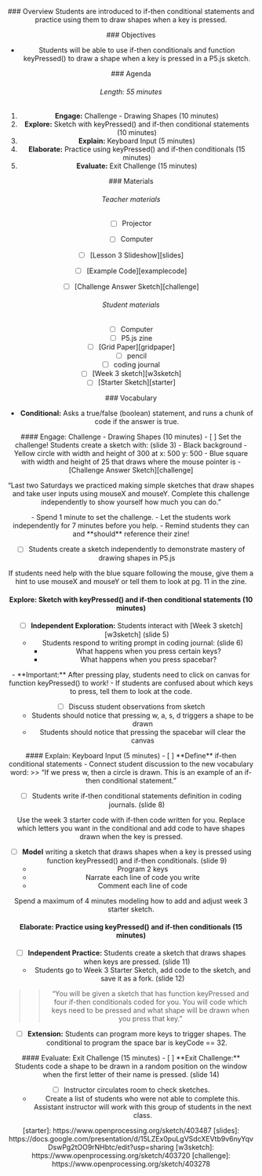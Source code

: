 <header title='Keyboard Input - “If key pressed then…”' subtitle='Lesson 3'/>

<notable>

<iconp src='/icons/activity.png'>### Overview</iconp>
Students are introduced to if-then conditional statements and practice using them to draw shapes when a key is pressed.

<iconp src='/icons/objectives.png'>### Objectives</iconp>
- Students will be able to use if-then conditionals and function keyPressed() to draw a shape when a key is pressed in a P5.js sketch.


<iconp src='/icons/agenda.png'>### Agenda</iconp>
###### Length: 55 minutes
1. **Engage:** Challenge - Drawing Shapes (10 minutes)
1. **Explore:** Sketch with keyPressed() and if-then conditional statements (10 minutes)
1. **Explain:** Keyboard Input (5 minutes)
1. **Elaborate:** Practice using keyPressed() and if-then conditionals (15 minutes)
1. **Evaluate:** Exit Challenge (15 minutes)

<note>

<iconp src='/icons/materials.png'>### Materials</iconp>

###### Teacher materials
- [ ] Projector
- [ ] Computer
- [ ] [Lesson 3 Slideshow][slides]
- [ ] [Example Code][examplecode]
- [ ] [Challenge Answer Sketch][challenge]




###### Student materials
- [ ] Computer
- [ ] P5.js zine
- [ ] [Grid Paper][gridpaper]
- [ ] pencil
- [ ] coding journal
- [ ] [Week 3 sketch][w3sketch]
- [ ] [Starter Sketch][starter]

<iconp src='/icons/vocab.png'>### Vocabulary</iconp>

- **Conditional:** Asks a true/false (boolean) statement, and runs a chunk of code if the answer is true.


</note>
<pagebreak/>
#### Engage: Challenge - Drawing Shapes (10 minutes)
- [ ] Set the challenge! Students create a sketch with: (slide 3)
  - Black background
  - Yellow circle with width and height of 300 at x: 500 y: 500
  - Blue square with width and height of 25 that draws where the mouse pointer is     
  - [Challenge Answer Sketch][challenge]

“Last two Saturdays we practiced making simple sketches that draw shapes and take user inputs using mouseX and mouseY. Complete this challenge independently to show yourself how much you can do.”

<note type="key" title="Key">
- Spend 1 minute to set the challenge.
- Let the students work independently for 7 minutes before you help.
- Remind students they can and **should** reference their zine! </note>

- [ ] Students create a sketch independently to demonstrate mastery of drawing shapes in P5.js
<note type="tip" title="Tip">
If students need help with the blue square following the mouse, give them a hint to use mouseX and mouseY or tell them to look at pg. 11 in the zine.</note>

#### Explore: Sketch with keyPressed() and if-then conditional statements (10 minutes)
- [ ] **Independent Exploration:** Students interact with [Week 3 sketch][w3sketch] (slide 5)
  - Students respond to writing prompt in coding journal: (slide 6)
    - What happens when you press certain keys?
    - What happens when you press spacebar?

<note type="tip" title="Tip">
- **Important:** After pressing play, students need to click on canvas for function keyPressed() to work!
- If students are confused about which keys to press, tell them to look at the code.
</note>

- [ ] Discuss student observations from sketch
  - Students should notice that pressing w, a, s, d triggers a shape to be drawn
  - Students should notice that pressing the spacebar will clear the canvas

<pagebreak/>
#### Explain: Keyboard Input (5 minutes)
- [ ] **Define** if-then conditional statements
  - Connect student discussion to the new vocabulary word:
    >> “If we press w, then a circle is drawn. This is an example of an if-then conditional statement.”

- [ ] Students write if-then conditional statements definition in coding journals. (slide 8)

<note type="tip" title="Tip">
Use the week 3 starter code with if-then code written for you. Replace which letters you want in the conditional and add code to have shapes drawn when the key is pressed.</note>

- [ ] **Model** writing a sketch that draws shapes when a key is pressed using function keyPressed() and if-then conditionals. (slide 9)
  - Program 2 keys
  - Narrate each line of code you write
  - Comment each line of code

<note type='key' title='key'>
Spend a maximum of 4 minutes modeling how to add and adjust week 3 starter sketch.</note>



#### Elaborate: Practice using keyPressed() and if-then conditionals (15 minutes)
- [ ] **Independent Practice:** Students create a sketch that draws shapes when keys are pressed. (slide 11)
  - Students go to Week 3 Starter Sketch,  add code to the sketch, and save it as a fork. (slide 12)
>>“You will be given a sketch that has function keyPressed and four if-then conditionals coded for you. You will code which keys need to be pressed and what shape will be drawn when you press that key.”



- [ ] **Extension:** Students can program more keys to trigger shapes.
<note type="tip" title="Tip">The conditional to program the space bar is keyCode == 32. </note>

<pagebreak/>
#### Evaluate: Exit Challenge (15 minutes)
- [ ] **Exit Challenge:** Students code a shape to be drawn in a random position on the window when the first letter of their name is pressed. (slide 14)

- [ ] Instructor circulates room to check sketches.
  - Create a list of students who were not able to complete this. Assistant instructor will work with this group of students in the next class.




</notable>
[starter]: https://www.openprocessing.org/sketch/403487
[slides]: https://docs.google.com/presentation/d/15LZEx0puLgVSdcXEVtb9v6nyYqvDswPg2tOO9rNHbtc/edit?usp=sharing
[w3sketch]: https://www.openprocessing.org/sketch/403720
[challenge]: https://www.openprocessing.org/sketch/403278
